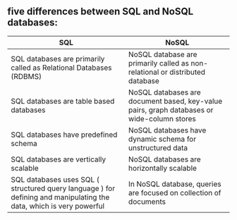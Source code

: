 ##  five differences between SQL and NoSQL databases:
|    SQL        |     NoSQL    |
|---------------|--------------|
|SQL databases are primarily called as Relational Databases (RDBMS)|NoSQL database are primarily called as non-relational or distributed database|
|SQL databases are table based databases |NoSQL databases are document based, key-value pairs, graph databases or wide-column stores|
|SQL databases have predefined schema|NoSQL databases have dynamic schema for unstructured data|
|SQL databases are vertically scalable| NoSQL databases are horizontally scalable|
|SQL databases uses SQL ( structured query language ) for defining and manipulating the data, which is very powerful|In NoSQL database, queries are focused on collection of documents|
